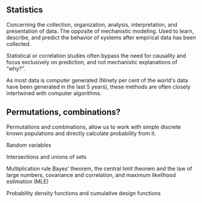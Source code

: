 ## Statistics
Concerning the collection, organization, analysis, interpretation, and presentation of data. The opposite of mechanistic modeling. Used to learn, describe, and predict the behavior of systems after empirical data has been collected. 

Statistical or correlation studies often bypass the need for causality and focus exclusively on prediction, and not mechanistic explanations of “why?”.

As most data is computer generated (Ninety per cent of the world's data have been generated in the last 5 years), these methods are often closely intertwined with computer algorithms.

## Permutations, combinations?


Permutations and combinations, allow us to work with simple discrete known populations and directly calculate probability from it.

Random variables

Intersections and unions of sets

Multiplication rule
Bayes’ theorem, the central limit theorem and the law of large numbers, covariance and correlation, and maximum likelihood estimation (MLE)

Probability density functions and cumulative design functions

